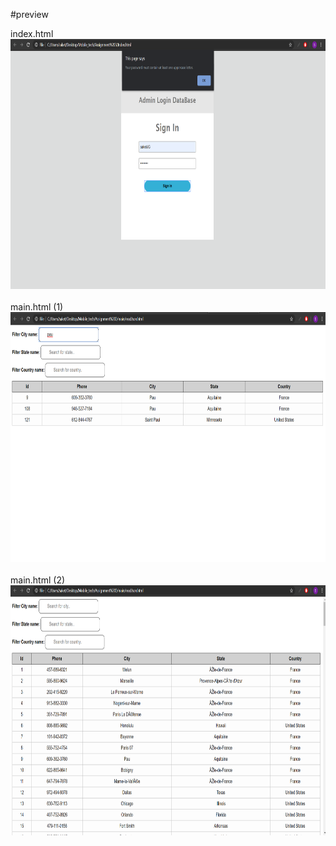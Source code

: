 #preview

index.html
<br/>
<img src="indexReadme.png" width="900"  height="400">
<br/>
<br/>
main.html (1)
<img src="mainReadme.png" width="900"  height="400">
<br/>
<br/>
main.html (2)
<img src="mainReadme2.png" width="900"  height="400">

